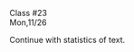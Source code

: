<div class="lecture1">

<div class="column_date">
<p markdown="block">

Class #23 <br>
Mon,11/26

</p>
</div>
<div class="column_materials">
<p markdown="block">

Continue with statistics of text.



</p>
</div>

<div class="column_assign">
<p markdown="block">



</p>
</div>

</div>
